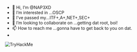 - 👋 Hi, I’m @NAP3XD   
- 👀 I’m interested in ...OSCP
- 🌱 I’ve passed my...ITF+,A+,NET+,SEC+
- 💞️ I’m looking to collaborate on ...getting dat root, boi!
- 📫 How to reach me ...gonna have to get back to you on dat.
-  
<img src="https://tryhackme-badges.s3.amazonaws.com/Dantehak5.png" alt="TryHackMe">

<!---
NAP3XD/NAP3XD is a ✨ special ✨ repository because its `README.md` (this file) appears on your GitHub profile.
You can click the Preview link to take a look at your changes.
--->
